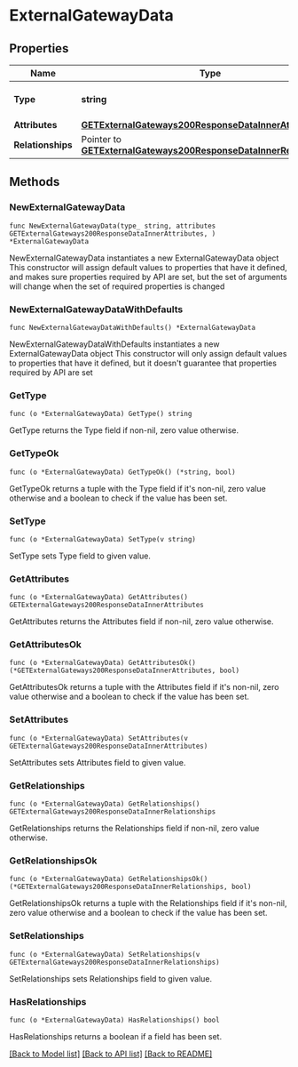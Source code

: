# ExternalGatewayData

## Properties

Name | Type | Description | Notes
------------ | ------------- | ------------- | -------------
**Type** | **string** | The resource&#39;s type | [default to "external_gateways"]
**Attributes** | [**GETExternalGateways200ResponseDataInnerAttributes**](GETExternalGateways200ResponseDataInnerAttributes.md) |  | 
**Relationships** | Pointer to [**GETExternalGateways200ResponseDataInnerRelationships**](GETExternalGateways200ResponseDataInnerRelationships.md) |  | [optional] 

## Methods

### NewExternalGatewayData

`func NewExternalGatewayData(type_ string, attributes GETExternalGateways200ResponseDataInnerAttributes, ) *ExternalGatewayData`

NewExternalGatewayData instantiates a new ExternalGatewayData object
This constructor will assign default values to properties that have it defined,
and makes sure properties required by API are set, but the set of arguments
will change when the set of required properties is changed

### NewExternalGatewayDataWithDefaults

`func NewExternalGatewayDataWithDefaults() *ExternalGatewayData`

NewExternalGatewayDataWithDefaults instantiates a new ExternalGatewayData object
This constructor will only assign default values to properties that have it defined,
but it doesn't guarantee that properties required by API are set

### GetType

`func (o *ExternalGatewayData) GetType() string`

GetType returns the Type field if non-nil, zero value otherwise.

### GetTypeOk

`func (o *ExternalGatewayData) GetTypeOk() (*string, bool)`

GetTypeOk returns a tuple with the Type field if it's non-nil, zero value otherwise
and a boolean to check if the value has been set.

### SetType

`func (o *ExternalGatewayData) SetType(v string)`

SetType sets Type field to given value.


### GetAttributes

`func (o *ExternalGatewayData) GetAttributes() GETExternalGateways200ResponseDataInnerAttributes`

GetAttributes returns the Attributes field if non-nil, zero value otherwise.

### GetAttributesOk

`func (o *ExternalGatewayData) GetAttributesOk() (*GETExternalGateways200ResponseDataInnerAttributes, bool)`

GetAttributesOk returns a tuple with the Attributes field if it's non-nil, zero value otherwise
and a boolean to check if the value has been set.

### SetAttributes

`func (o *ExternalGatewayData) SetAttributes(v GETExternalGateways200ResponseDataInnerAttributes)`

SetAttributes sets Attributes field to given value.


### GetRelationships

`func (o *ExternalGatewayData) GetRelationships() GETExternalGateways200ResponseDataInnerRelationships`

GetRelationships returns the Relationships field if non-nil, zero value otherwise.

### GetRelationshipsOk

`func (o *ExternalGatewayData) GetRelationshipsOk() (*GETExternalGateways200ResponseDataInnerRelationships, bool)`

GetRelationshipsOk returns a tuple with the Relationships field if it's non-nil, zero value otherwise
and a boolean to check if the value has been set.

### SetRelationships

`func (o *ExternalGatewayData) SetRelationships(v GETExternalGateways200ResponseDataInnerRelationships)`

SetRelationships sets Relationships field to given value.

### HasRelationships

`func (o *ExternalGatewayData) HasRelationships() bool`

HasRelationships returns a boolean if a field has been set.


[[Back to Model list]](../README.md#documentation-for-models) [[Back to API list]](../README.md#documentation-for-api-endpoints) [[Back to README]](../README.md)


